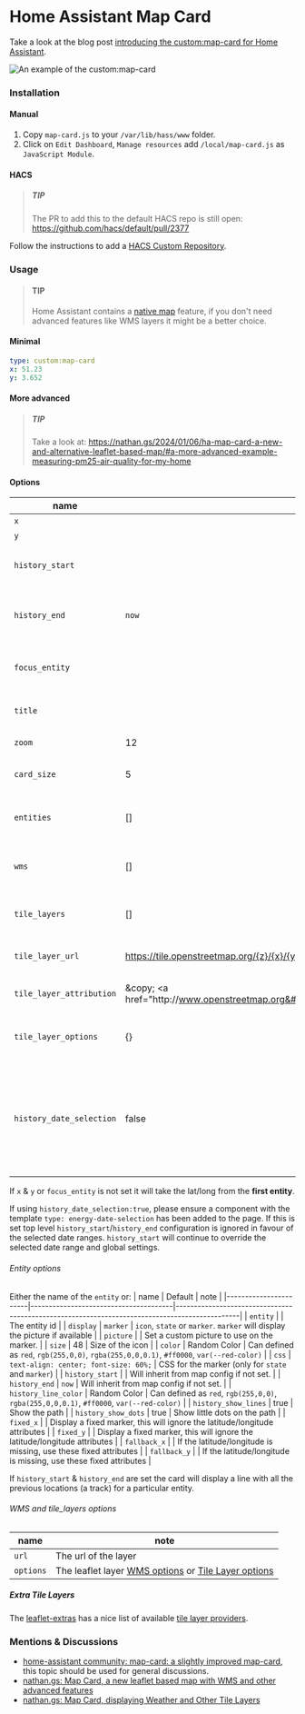 # Home Assistant Map Card

Take a look at the blog post [introducing the custom:map-card for Home Assistant](https://nathan.gs/2024/01/06/ha-map-card-a-new-and-alternative-leaflet-based-map/). 

![An example of the custom:map-card](ha-map-card-pm25.png)

### Installation

#### Manual
1. Copy `map-card.js` to your `/var/lib/hass/www` folder.
2. Click on `Edit Dashboard`,  `Manage resources` add `/local/map-card.js` as `JavaScript Module`.

#### HACS

> ##### TIP
> The PR to add this to the default HACS repo is still open: https://github.com/hacs/default/pull/2377 

Follow the instructions to add a [HACS Custom Repository](https://hacs.xyz/docs/faq/custom_repositories/).

### Usage

> #### TIP
>
> Home Assistant contains a [native map](https://www.home-assistant.io/dashboards/map/) feature, if you don't need advanced features like WMS layers it might be a better choice.

#### Minimal
```yaml
type: custom:map-card
x: 51.23
y: 3.652
```

#### More advanced

> ##### TIP
> 
> Take a look at:
> https://nathan.gs/2024/01/06/ha-map-card-a-new-and-alternative-leaflet-based-map/#a-more-advanced-example-measuring-pm25-air-quality-for-my-home 

#### Options

| name                     | Default                                                                                                                      | note                                         |
|--------------------------|------------------------------------------------------------------------------------------------------------------------------|----------------------------------------------|
| `x`                      |                                                                                                                              | Longitude                                    |
| `y`                      |                                                                                                                              | Latitude                                     |
| `history_start`          |                                       																						  | Examples: `2022-03-01T12:00:00Z`, `5 hours ago`  |
| `history_end`            | `now`                                 																						  | Examples: `2022-03-01T18:00:00Z`, `2 hours ago`, `now` |
| `focus_entity`           |                                                                                                                              | Entity to focus on (instead of X & Y)        |
| `title`                  |                                                                                                                              | If empty, don't show a title                 |
| `zoom`                   | 12                                                                                                                           | The zoom level                               |
| `card_size`              | 5                                                                                                                            | The Home Assistant card size                 |
| `entities`               | []                                                                                                                           | Array of entities, will be listed as markers |
| `wms`                    | []                                                                                                                           | WMS Layers, an array of `WMS` see below      |
| `tile_layers`            | []                                                                                                                           | Tile Layers, an array of `Tile Layers` see below      |
| `tile_layer_url`         | https://tile.openstreetmap.org/{z}/{x}/{y}.png                                                                               | Override the default map source              |
| `tile_layer_attribution` | &amp;copy; &lt;a href&#x3D;&quot;http:&#x2F;&#x2F;www.openstreetmap.org&#x2F;copyright&quot;&gt;OpenStreetMap&lt;&#x2F;a&gt; | Set the correct map attribution              |
| `tile_layer_options` | {}                                                                                                                               | The `options` for the default [TileLayer](https://leafletjs.com/reference.html#tilelayer) |
| `history_date_selection` | false                                                                                                                        | Will link with a `energy-date-selection` on the page to provide a user controllable date range selector |


If `x` & `y` or `focus_entity` is not set it will take the lat/long from the __first entity__.

If using `history_date_selection:true`, please ensure a component with the template `type: energy-date-selection` has been added to the page. If this is set top level `history_start`/`history_end` configuration is ignored in favour of the selected date ranges. `history_start` will continue to override the selected date range and global settings.

###### Entity options

Either the name of the `entity` or:
| name                  | Default                               | note                                                                                          |
|-----------------------|---------------------------------------|-----------------------------------------------------------------------------------------------|
| `entity`              |                                       | The entity id                                                                                 |
| `display`             | `marker`                              | `icon`, `state` or `marker`. `marker` will display the picture if available                   |
| `picture`             |                                     	| Set a custom picture to use on the marker.                                            |
| `size`                | 48                                    | Size of the icon                                                |
| `color`               | Random Color                          | Can defined as `red`, `rgb(255,0,0)`, `rgba(255,0,0,0.1)`, `#ff0000`, `var(--red-color)`      |
| `css`                 | `text-align: center; font-size: 60%;` | CSS for the marker (only for `state` and `marker`)                                            |
| `history_start`       |                                       | Will inherit from map config if not set.                                                      |
| `history_end`         | `now`                                 | Will inherit from map config if not set.                                                      |
| `history_line_color`  | Random Color                          | Can defined as `red`, `rgb(255,0,0)`, `rgba(255,0,0,0.1)`, `#ff0000`, `var(--red-color)`      |
| `history_show_lines`  | true                                  | Show the path                                                                                 |
| `history_show_dots`   | true                                  | Show little dots on the path                                                                  |
| `fixed_x`             |                                       | Display a fixed marker, this will ignore the latitude/longitude attributes                    |
| `fixed_y`             |                                       | Display a fixed marker, this will ignore the latitude/longitude attributes                    |
| `fallback_x`          |                                       | If the latitude/longitude is missing, use these fixed attributes                              |
| `fallback_y`          |                                       | If the latitude/longitude is missing, use these fixed attributes                              |

If `history_start` & `history_end` are set the card will display a line with all the previous locations (a track) for a particular entity.

###### WMS and tile_layers options

| name      | note                                                                                                                                                        |
|-----------|-------------------------------------------------------------------------------------------------------------------------------------------------------------|
| `url`     | The url of the layer                                                                                                                                        |
| `options` | The leaflet layer [WMS options](https://leafletjs.com/reference.html#tilelayer-wms) or [Tile Layer options](https://leafletjs.com/reference.html#tilelayer) |


##### Extra Tile Layers

The [leaflet-extras](https://github.com/leaflet-extras/leaflet-providers) has a nice list of available [tile layer providers](https://leaflet-extras.github.io/leaflet-providers/preview/).

### Mentions & Discussions

* [home-assistant community: map-card: a slightly improved map-card](https://community.home-assistant.io/t/map-card-a-slightly-improved-map-card/693088), this topic should be used for general discussions. 
* [nathan.gs: Map Card, a new leaflet based map with WMS and other advanced features](https://nathan.gs/2024/01/06/ha-map-card-a-new-and-alternative-leaflet-based-map/)
* [nathan.gs: Map Card, displaying Weather and Other Tile Layers](https://nathan.gs/2024/02/25/ha-map-card-displaying-weather-and-other-tilelayers/)

